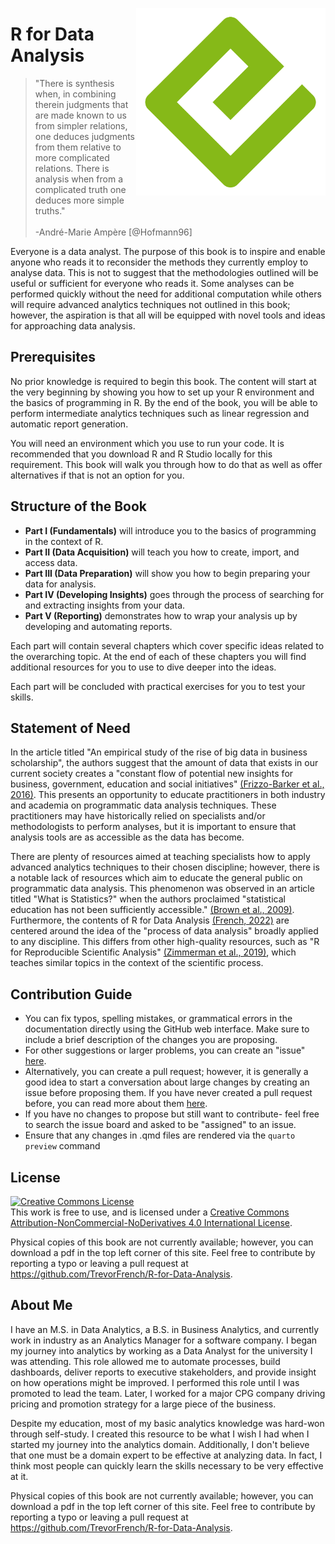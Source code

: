 <a href='https://github.com/TrevorFrench/R-for-Data-Analysis'><img src='https://raw.githubusercontent.com/TrevorFrench/R-for-Data-Analysis/main/cover.png' align="right" height="300" /></a>

# R for Data Analysis

> "There is synthesis when, in combining therein judgments that are made known to us from simpler relations, one deduces judgments from them relative to more complicated relations. There is analysis when from a complicated truth one deduces more simple truths."  <br><br> -André-Marie Ampère [@Hofmann96]

Everyone is a data analyst. The purpose of this book is to inspire and enable anyone who reads it to reconsider the methods they currently employ to analyse data. This is not to suggest that the methodologies outlined will be useful or sufficient for everyone who reads it. Some analyses can be performed quickly without the need for additional computation while others will require advanced analytics techniques not outlined in this book; however, the aspiration is that all will be equipped with novel tools and ideas for approaching data analysis.

## Prerequisites

No prior knowledge is required to begin this book. The content will start at the very beginning by showing you how to set up your R environment and the basics of programming in R. By the end of the book, you will be able to perform intermediate analytics techniques such as linear regression and automatic report generation.

You will need an environment which you use to run your code. It is recommended that you download R and R Studio locally for this requirement. This book will walk you through how to do that as well as offer alternatives if that is not an option for you.

## Structure of the Book

- **Part I (Fundamentals)** will introduce you to the basics of programming in the context of R.
- **Part II (Data Acquisition)** will teach you how to create, import, and access data.
- **Part III (Data Preparation)** will show you how to begin preparing your data for analysis.
- **Part IV (Developing Insights)** goes through the process of searching for and extracting insights from your data.
- **Part V (Reporting)** demonstrates how to wrap your analysis up by developing and automating reports.

Each part will contain several chapters which cover specific ideas related to the overarching topic. At the end of each of these chapters you will find additional resources for you to use to dive deeper into the ideas.

Each part will be concluded with practical exercises for you to test your skills.

## Statement of Need

In the article titled "An empirical study of the rise of big data in business scholarship", the authors suggest that the amount of data that exists in our current society creates a "constant flow of potential new insights for business, government, education and social initiatives" [(Frizzo-Barker et al., 2016)](https://github.com/TrevorFrench/R-for-Data-Analysis/blob/main/paper/paper.bib). This presents an opportunity to educate practitioners in both industry and academia on programmatic data analysis techniques. These practitioners may have historically relied on specialists and/or methodologists to perform analyses, but it is important to ensure that analysis tools are as accessible as the data has become.

There are plenty of resources aimed at teaching specialists how to apply advanced analytics techniques to their chosen discipline; however, there is a notable lack of resources which aim to educate the general public on programmatic data analysis. This phenomenon was observed in an article titled "What is Statistics?" when the authors proclaimed "statistical education has not been sufficiently accessible." [(Brown et al., 2009)](https://github.com/TrevorFrench/R-for-Data-Analysis/blob/main/paper/paper.bib). Furthermore, the contents of R for Data Analysis [(French, 2022)](https://github.com/TrevorFrench/R-for-Data-Analysis/blob/main/paper/paper.bib) are centered around the idea of the "process of data analysis" broadly applied to any discipline. This differs from other high-quality resources, such as "R for Reproducible Scientific Analysis" [(Zimmerman et al., 2019)](https://github.com/TrevorFrench/R-for-Data-Analysis/blob/main/paper/paper.bib), which teaches similar topics in the context of the scientific process.

## Contribution Guide

- You can fix typos, spelling mistakes, or grammatical errors in the documentation directly using the GitHub web interface. Make sure to include a brief description of the changes you are proposing.
- For other suggestions or larger problems, you can create an "issue" [here](https://github.com/TrevorFrench/R-for-Data-Analysis/issues).
- Alternatively, you can create a pull request; however, it is generally a good idea to start a conversation about large changes by creating an issue before proposing them. If you have never created a pull request before, you can read more about them [here](https://docs.github.com/en/pull-requests/collaborating-with-pull-requests/proposing-changes-to-your-work-with-pull-requests/creating-a-pull-request).
- If you have no changes to propose but still want to contribute- feel free to search the issue board and asked to be "assigned" to an issue.
- Ensure that any changes in .qmd files are rendered via the `quarto preview` command

## License

<a rel="license" href="http://creativecommons.org/licenses/by-nc-nd/4.0/"><img alt="Creative Commons License" style="border-width:0" src="https://i.creativecommons.org/l/by-nc-nd/4.0/88x31.png" /></a><br />This work is free to use, and is licensed under a <a rel="license" href="http://creativecommons.org/licenses/by-nc-nd/4.0/">Creative Commons Attribution-NonCommercial-NoDerivatives 4.0 International License</a>.

Physical copies of this book are not currently available; however, you can download a pdf in the top left corner of this site. Feel free to contribute by reporting a typo or leaving a pull request at <https://github.com/TrevorFrench/R-for-Data-Analysis>.

## About Me

I have an M.S. in Data Analytics, a B.S. in Business Analytics, and currently work in industry as an Analytics Manager for a software company. I began my journey into analytics by working as a Data Analyst for the university I was attending. This role allowed me to automate processes, build dashboards, deliver reports to executive stakeholders, and provide insight on how operations might be improved. I performed this role until I was promoted to lead the team. Later, I worked for a major CPG company driving pricing and promotion strategy for a large piece of the business. 

Despite my education, most of my basic analytics knowledge was hard-won through self-study. I created this resource to be what I wish I had when I started my journey into the analytics domain. Additionally, I don't believe that one must be a domain expert to be effective at analyzing data. In fact, I think most people can quickly learn the skills necessary to be very effective at it.

Physical copies of this book are not currently available; however, you can download a pdf in the top left corner of this site. Feel free to contribute by reporting a typo or leaving a pull request at <https://github.com/TrevorFrench/R-for-Data-Analysis>.